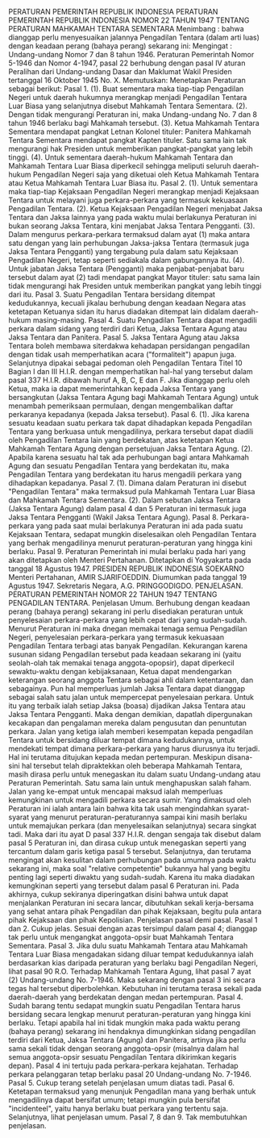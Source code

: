  PERATURAN PEMERINTAH REPUBLIK INDONESIA PERATURAN PEMERINTAH REPUBLIK INDONESIA NOMOR 22 TAHUN 1947 TENTANG PERATURAN MAHKAMAH TENTARA SEMENTARA
Menimbang :
 bahwa dianggap perlu menyesuaikan jalannya Pengadilan Tentara (dalam arti luas) dengan keadaan perang (bahaya perang) sekarang ini:
Mengingat :
 Undang-undang Nomor 7 dan 8 tahun 1946. Peraturan Pemerintah Nomor 5-1946 dan Nomor 4-1947, pasal 22 berhubung dengan pasal IV aturan Peralihan dari Undang-undang Dasar dan Maklumat Wakil Presiden tertanggal 16 Oktober 1945 No. X. Memutuskan: Menetapkan Peraturan sebagai berikut: Pasal 1.
(1). Buat sementara maka tiap-tiap Pengadilan Negeri untuk daerah hukumnya merangkap menjadi Pengadilan Tentara Luar Biasa yang selanjutnya disebut Mahkamah Tentara Sementara.
(2). Dengan tidak mengurangi Peraturan ini, maka Undang-undang No. 7 dan 8 tahun 1946 berlaku bagi Mahkamah tersebut.
(3). Ketua Mahkamah Tentara Sementara mendapat pangkat Letnan Kolonel tituler: Panitera Mahkamah Tentara Sementara mendapat pangkat Kapten tituler. Satu sama lain tak mengurangi hak Presiden untuk memberikan pangkat-pangkat yang lebih tinggi.
(4). Untuk sementara daerah-hukum Mahkamah Tentara dan Mahkamah Tentara Luar Biasa diperkecil sehingga meliputi seluruh daerah-hukum Pengadilan Negeri saja yang diketuai oleh Ketua Mahkamah Tentara atau Ketua Mahkamah Tentara Luar Biasa itu. Pasal 2.
(1). Untuk sementara maka tiap-tiap Kejaksaan Pengadilan Negeri merangkap menjadi Kejaksaan Tentara untuk melayani juga perkara-perkara yang termasuk kekuasaan Pengadilan Tentara.
(2). Ketua Kejaksaan Pengadilan Negeri menjabat Jaksa Tentara dan Jaksa lainnya yang pada waktu mulai berlakunya Peraturan ini bukan seorang Jaksa Tentara, kini menjabat Jaksa Tentara Pengganti.
(3). Dalam mengurus perkara-perkara termaksud dalam ayat (1) maka antara satu dengan yang lain perhubungan Jaksa-jaksa Tentara (termasuk juga Jaksa Tentara Pengganti) yang tergabung pula dalam satu Kejaksaan Pengadilan Negeri, tetap seperti sediakala dalam gabungannya itu.
(4). Untuk jabatan Jaksa Tentara (Pengganti) maka penjabat-penjabat baru tersebut dalam ayat (2) tadi mendapat pangkat Mayor tituler: satu sama lain tidak mengurangi hak Presiden untuk memberikan pangkat yang lebih tinggi dari itu. Pasal 3. Suatu Pengadilan Tentara bersidang ditempat kedudukannya, kecuali jikalau berhubung dengan keadaan Negara atas ketetapan Ketuanya sidan itu harus diadakan ditempat lain didalam daerah-hukum masing-masing. Pasal 4. Suatu Pengadilan Tentara dapat mengadili perkara dalam sidang yang terdiri dari Ketua, Jaksa Tentara Agung atau Jaksa Tentara dan Panitera. Pasal 5. Jaksa Tentara Agung atau Jaksa Tentara boleh membawa siterdakwa kehadapan persidangan pengadilan dengan tidak usah memperhatikan acara ("formaliteit") apapun juga. Selanjutnya dipakai sebagai pedoman oleh Pengadilan Tentara Titel 10 Bagian I dan III H.I.R. dengan memperhatikan hal-hal yang tersebut dalam pasal 337 H.I.R. dibawah huruf A, B, C, E dan F. Jika dianggap perlu oleh Ketua, maka ia dapat memerintahkan kepada Jaksa Tentara yang bersangkutan (Jaksa Tentara Agung bagi Mahkamah Tentara Agung) untuk menambah pemeriksaan permulaan, dengan mengembalikan daftar perkaranya kepadanya (kepada Jaksa tersebut). Pasal 6.
(1). Jika karena sesuatu keadaan suatu perkara tak dapat dihadapkan kepada Pengadilan Tentara yang berkuasa untuk mengadilinya, perkara tersebut dapat diadili oleh Pengadilan Tentara lain yang berdekatan, atas ketetapan Ketua Mahkamah Tentara Agung dengan persetujuan Jaksa Tentara Agung.
(2). Apabila karena sesuatu hal tak ada perhubungan bagi antara Mahkamah Agung dan sesuatu Pengadilan Tentara yang berdekatan itu, maka Pengadilan Tentara yang berdekatan itu harus mengadili perkara yang dihadapkan kepadanya. Pasal 7.
(1). Dimana dalam Peraturan ini disebut "Pengadilan Tentara" maka termaksud pula Mahkamah Tentara Luar Biasa dan Mahkamah Tentara Sementara.
(2). Dalam sebutan Jaksa Tentara (Jaksa Tentara Agung) dalam pasal 4 dan 5 Peraturan ini termasuk juga Jaksa Tentara Pengganti (Wakil Jaksa Tentara Agung). Pasal 8. Perkara-perkara yang pada saat mulai berlakunya Peraturan ini ada pada suatu Kejaksaan Tentara, sedapat mungkin diselesaikan oleh Pengadilan Tentara yang berhak mengadilinya menurut peraturan-peraturan yang hingga kini berlaku. Pasal 9. Peraturan Pemerintah ini mulai berlaku pada hari yang akan ditetapkan oleh Menteri Pertahanan. Ditetapkan di Yogyakarta pada tanggal 18 Agustus 1947. PRESIDEN REPUBLIK INDONESIA SOEKARNO Menteri Pertahanan, AMIR SJARIFOEDDIN. Diumumkan pada tanggal 19 Agustus 1947. Sekretaris Negara, A.G. PRINGGODIGDO. PENJELASAN. PERATURAN PEMERINTAH NOMOR 22 TAHUN 1947 TENTANG PENGADILAN TENTARA. Penjelasan Umum. Berhubung dengan keadaan perang (bahaya perang) sekarang ini perlu disediakan peraturan untuk penyelesaian perkara-perkara yang lebih cepat dari yang sudah-sudah. Menurut Peraturan ini maka dnegan memakai tenaga semua Pengadilan Negeri, penyelesaian perkara-perkara yang termasuk kekuasaan Pengadilan Tentara terbagi atas banyak Pengadilan. Kekurangan karena susunan sidang Pengadilan tersebut pada keadaan sekarang ini (yaitu seolah-olah tak memakai tenaga anggota-opopsir), dapat diperkecil sewaktu-waktu dengan kebijaksanaan, Ketua dapat mendengarkan keterangan seorang anggota Tentara sebagai ahli dalam ketentaraan, dan sebagainya. Pun hal memperluas jumlah Jaksa Tentara dapat dianggap sebagai salah satu jalan untuk mempercepat penyelesaian perkara. Untuk itu yang terbaik ialah setiap Jaksa (boasa) dijadikan Jaksa Tentara atau Jaksa Tentara Pengganti. Maka dengan demikian, dapatlah dipergunakan kecakapan dan pengalaman mereka dalam pengusutan dan penuntutan perkara. Jalan yang ketiga ialah memberi kesempatan kepada pengadilan Tentara untuk bersidang diluar tempat dimana kedudukannya, untuk mendekati tempat dimana perkara-perkara yang harus diurusnya itu terjadi. Hal ini terutama ditujukan kepada medan pertempuran. Meskipun disana-sini hal tersebut telah dipraktekkan oleh beberapa Mahkamah Tentara, masih dirasa perlu untuk menegaskan itu dalam suatu Undang-undang atau Peraturan Pemerintah. Satu sama lain untuk menghapuskan salah faham. Jalan yang ke-empat untuk mencapai maksud ialah memperluas kemungkinan untuk mengadili perkara secara sumir. Yang dimaksud oleh Peraturan ini ialah antara lain bahwa kita tak usah mengindahkan syarat-syarat yang menurut peraturan-peraturannya sampai kini masih berlaku untuk memajukan perkara (dan menyelesaikan selanjutnya) secara singkat tadi. Maka dari itu ayat D pasal 337 H.I.R. dengan sengaja tak disebut dalam pasal 5 Peraturan ini, dan dirasa cukup untuk menegaskan seperti yang tercantum dalam garis ketiga pasal 5 tersebut. Selanjutnya, dan terutama mengingat akan kesulitan dalam perhubungan pada umumnya pada waktu sekarang ini, maka soal "relative competentie" bukannya hal yang begitu penting lagi seperti diwaktu yang sudah-sudah. Karena itu maka diadakan kemungkinan seperti yang tersebut dalam pasal 6 Peraturan ini. Pada akhirnya, cukup sekiranya diperingatkan disini bahwa untuk dapat menjalankan Peraturan ini secara lancar, dibutuhkan sekali kerja-bersama yang sehat antara pihak Pengadilan dan pihak Kejaksaan, begitu pula antara pihak Kejaksaan dan pihak Kepolisian. Penjelasan pasal demi pasal. Pasal 1 dan 2. Cukup jelas. Sesuai dengan azas tersimpul dalam pasal 4; dianggap tak perlu untuk mengangkat anggota-opsir buat Mahkamah Tentara Sementara. Pasal 3. Jika dulu suatu Mahkamah Tentara atau Mahkamah Tentara Luar Biasa mengadakan sidang diluar tempat kedudukannya ialah berdasarkan kias daripada peraturan yang berlaku bagi Pengadilan Negeri, lihat pasal 90 R.O. Terhadap Mahkamah Tentara Agung, lihat pasal 7 ayat (2) Undang-undang No. 7-1946. Maka sekarang dengan pasal 3 ini secara tegas hal tersebut diperbolehkan. Kebutuhan ini terutama terasa sekali pada daerah-daerah yang berdekatan dengan medan pertempuran. Pasal 4. Sudah barang tentu sedapat mungkin suatu Pengadilan Tentara harus bersidang secara lengkap menurut peraturan-peraturan yang hingga kini berlaku. Tetapi apabila hal ini tidak mungkin maka pada waktu perang (bahaya perang) sekarang ini hendaknya dimungkinkan sidang pengadilan terdiri dari Ketua, Jaksa Tentara (Agung) dan Panitera, artinya jika perlu sama sekali tidak dengan seorang anggota-opsir (misalnya dalam hal semua anggota-opsir sesuatu Pengadilan Tentara dikirimkan kegaris depan). Pasal 4 ini tertuju pada perkara-perkara kejahatan. Terhadap perkara pelanggaran tetap berlaku pasal 20 Undang-undang No. 7-1946. Pasal 5. Cukup terang setelah penjelasan umum diatas tadi. Pasal 6. Ketetapan termaksud yang menunjuk Pengadilan mana yang berhak untuk mengadilinya dapat bersifat umum; tetapi mungkin pula bersifat "incidenteel", yaitu hanya berlaku buat perkara yang tertentu saja. Selanjutnya, lihat penjelasan umum. Pasal 7, 8 dan 9. Tak membutuhkan penjelasan.